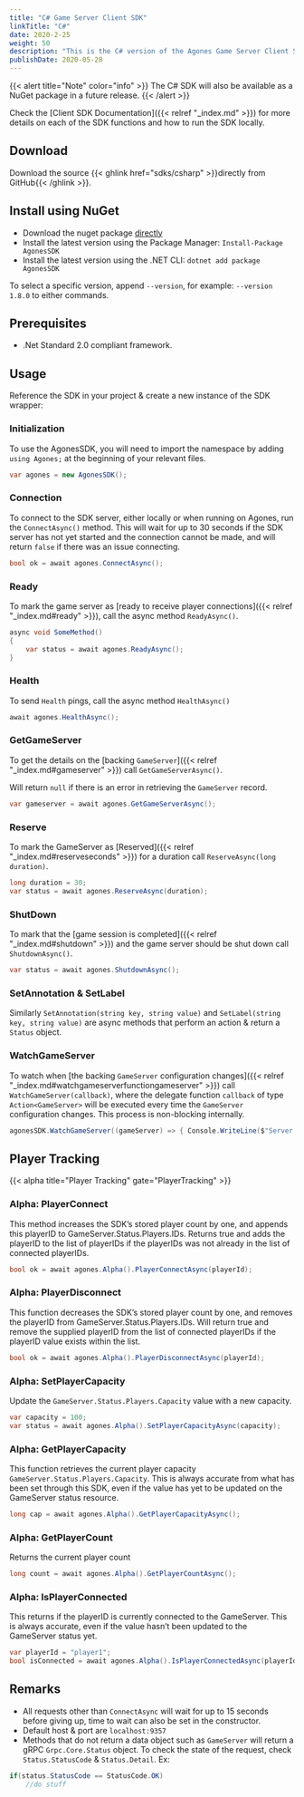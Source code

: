 ```yaml
---
title: "C# Game Server Client SDK"
linkTitle: "C#"
date: 2020-2-25
weight: 50
description: "This is the C# version of the Agones Game Server Client SDK."
publishDate: 2020-05-28
---
```


{{< alert title="Note" color="info" >}}
The C# SDK will also be available as a NuGet package in a future release.
{{< /alert >}}

Check the [Client SDK Documentation]({{< relref "_index.md" >}}) for more details on each of the SDK functions and how to run the SDK locally.

## Download

Download the source {{< ghlink href="sdks/csharp" >}}directly from GitHub{{< /ghlink >}}.

## Install using NuGet

- Download the nuget package [directly](https://www.nuget.org/packages/AgonesSDK/)
- Install the latest version using the Package Manager: `Install-Package AgonesSDK`
- Install the latest version using the .NET CLI: `dotnet add package AgonesSDK`

To select a specific version, append `--version`, for example: `--version 1.8.0` to either commands.

## Prerequisites

- .Net Standard 2.0 compliant framework.

## Usage

Reference the SDK in your project & create a new instance of the SDK wrapper:

### Initialization

To use the AgonesSDK, you will need to import the namespace by adding `using Agones;` at the beginning of your relevant files.

```csharp
var agones = new AgonesSDK();
```

### Connection

To connect to the SDK server, either locally or when running on Agones, run the `ConnectAsync()` method.
This will wait for up to 30 seconds if the SDK server has not yet started and the connection cannot be made,
and will return `false` if there was an issue connecting.

```csharp
bool ok = await agones.ConnectAsync();
```

### Ready

To mark the game server as [ready to receive player connections]({{< relref "_index.md#ready" >}}), call the async method `ReadyAsync()`.

```csharp
async void SomeMethod()
{
    var status = await agones.ReadyAsync();
}
```

### Health

To send `Health` pings, call the async method `HealthAsync()`
```csharp
await agones.HealthAsync();
```

### GetGameServer

To get the details on the [backing `GameServer`]({{< relref "_index.md#gameserver" >}}) call `GetGameServerAsync()`.

Will return `null` if there is an error in retrieving the `GameServer` record.

```csharp
var gameserver = await agones.GetGameServerAsync();
```

### Reserve

To mark the GameServer as [Reserved]({{< relref "_index.md#reserveseconds" >}}) for a duration call 
`ReserveAsync(long duration)`.

```csharp
long duration = 30;
var status = await agones.ReserveAsync(duration);
```

### ShutDown

To mark that the [game session is completed]({{< relref "_index.md#shutdown" >}}) and the game server should be shut down call `ShutdownAsync()`.

```csharp
var status = await agones.ShutdownAsync();
```

### SetAnnotation &  SetLabel
Similarly `SetAnnotation(string key, string value)` and `SetLabel(string key, string value)` are async methods that perform an action & return a `Status` object.

### WatchGameServer

To watch when 
[the backing `GameServer` configuration changes]({{< relref "_index.md#watchgameserverfunctiongameserver" >}})
call `WatchGameServer(callback)`, where the delegate function `callback` of type `Action<GameServer>` will be executed every time the `GameServer` 
configuration changes.
This process is non-blocking internally.

```csharp
agonesSDK.WatchGameServer((gameServer) => { Console.WriteLine($"Server - Watch {gameServer}");});
```

## Player Tracking

{{< alpha title="Player Tracking" gate="PlayerTracking" >}}

### Alpha: PlayerConnect

This method increases the SDK’s stored player count by one, and appends this playerID to GameServer.Status.Players.IDs.
Returns true and adds the playerID to the list of playerIDs if the playerIDs was not already in the list of connected playerIDs.

```csharp
bool ok = await agones.Alpha().PlayerConnectAsync(playerId);
```

### Alpha: PlayerDisconnect

This function decreases the SDK’s stored player count by one, and removes the playerID from GameServer.Status.Players.IDs.
Will return true and remove the supplied playerID from the list of connected playerIDs if the playerID value exists within the list.

```csharp
bool ok = await agones.Alpha().PlayerDisconnectAsync(playerId);
```

### Alpha: SetPlayerCapacity

Update the `GameServer.Status.Players.Capacity` value with a new capacity.

```csharp
var capacity = 100;
var status = await agones.Alpha().SetPlayerCapacityAsync(capacity);
```

### Alpha: GetPlayerCapacity

This function retrieves the current player capacity `GameServer.Status.Players.Capacity`. 
This is always accurate from what has been set through this SDK, even if the value has yet to be updated on the GameServer status resource.

```csharp
long cap = await agones.Alpha().GetPlayerCapacityAsync();
```

### Alpha: GetPlayerCount

Returns the current player count

```csharp
long count = await agones.Alpha().GetPlayerCountAsync();
```

### Alpha: IsPlayerConnected

This returns if the playerID is currently connected to the GameServer.
This is always accurate, even if the value hasn’t been updated to the GameServer status yet.

```csharp
var playerId = "player1";
bool isConnected = await agones.Alpha().IsPlayerConnectedAsync(playerId);
```

## Remarks
- All requests other than `ConnectAsync` will wait for up to 15 seconds before giving up, time to wait can also be set in the constructor.
- Default host & port are `localhost:9357`
- Methods that do not return a data object such as `GameServer` will return a gRPC `Grpc.Core.Status` object. To check the state of the request, check `Status.StatusCode` & `Status.Detail`.
Ex:
```csharp
if(status.StatusCode == StatusCode.OK)
    //do stuff
```
